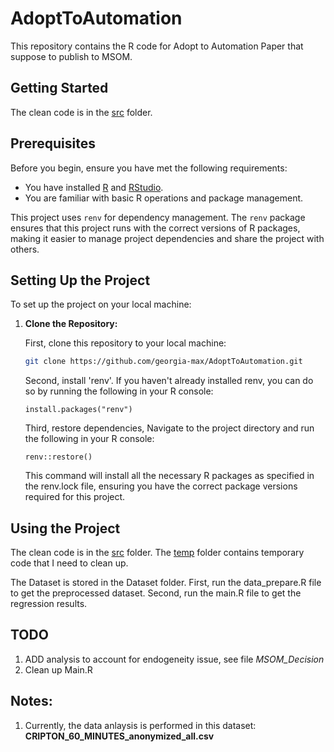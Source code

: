 # AdoptToAutomation
This repository contains the R code for Adopt to Automation Paper that suppose to publish to MSOM. 


## Getting Started

The clean code is in the [src](https://github.com/georgia-max/AdoptToAutomation/tree/master/src) folder. 


## Prerequisites

Before you begin, ensure you have met the following requirements:

* You have installed [R](https://www.r-project.org/) and [RStudio](https://www.rstudio.com/).
* You are familiar with basic R operations and package management.

This project uses `renv` for dependency management. The `renv` package ensures that this project runs with the correct versions of R packages, making it easier to manage project dependencies and share the project with others.

## Setting Up the Project

To set up the project on your local machine:

1. **Clone the Repository:**

   First, clone this repository to your local machine:

   ```bash
   git clone https://github.com/georgia-max/AdoptToAutomation.git
   ```

   Second, install 'renv'. If you haven't already installed renv, you can do so by running the following in your R console:

   ```
   install.packages("renv")
   ```

   Third, restore dependencies, Navigate to the project directory and run the following in your R console:
   ```
   renv::restore()
   ```
   This command will install all the necessary R packages as specified in the renv.lock file, ensuring you have the correct package versions required for this project.


## Using the Project
   
The clean code is in the [src](https://github.com/georgia-max/AdoptToAutomation/tree/master/src) folder. 
The [temp](https://github.com/georgia-max/AdoptToAutomation/tree/master/temp) folder contains temporary code that I need to clean up. 

The Dataset is stored in the Dataset folder. 
First, run the data_prepare.R file to get the preprocessed dataset. 
Second, run the main.R file to get the regression results. 

## TODO

1. ADD analysis to account for endogeneity issue, see file *MSOM_Decision*
2. Clean up Main.R

## Notes: 
1. Currently, the data anlaysis is performed in this dataset: **CRIPTON_60_MINUTES_anonymized_all.csv** 
